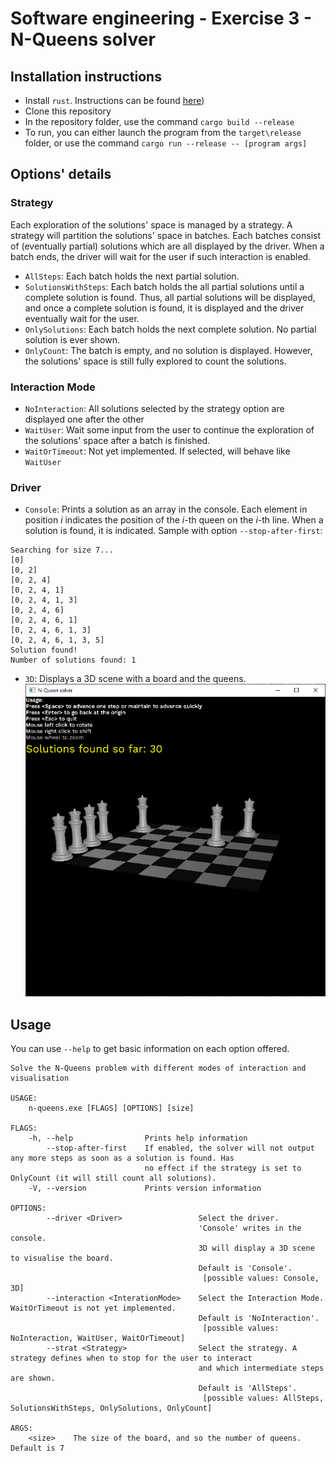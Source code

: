 # Software engineering - Exercise 3 - N-Queens solver

## Installation instructions

- Install `rust`. Instructions can be found [here](https://www.rust-lang.org/tools/install))
- Clone this repository
- In the repository folder, use the command `cargo build --release`
- To run, you can either launch the program from the `target\release` folder, or use the command `cargo run --release -- [program args]`

## Options' details

### Strategy

Each exploration of the solutions' space is managed by a strategy. A strategy will partition the solutions' space in batches. Each batches consist of (eventually partial) solutions which are all displayed by the driver. When a batch ends, the driver will wait for the user if such interaction is enabled.

- `AllSteps`: Each batch holds the next partial solution.
- `SolutionsWithSteps`: Each batch holds the all partial solutions until a complete solution is found. Thus, all partial solutions will be displayed, and once a complete solution is found, it is displayed and the driver eventually wait for the user.
- `OnlySolutions`: Each batch holds the next complete solution. No partial solution is ever shown.
- `OnlyCount`: The batch is empty, and no solution is displayed. However, the solutions' space is still fully explored to count the solutions.

### Interaction Mode

- `NoInteraction`: All solutions selected by the strategy option are displayed one after the other
- `WaitUser`: Wait some input from the user to continue the exploration of the solutions' space after a batch is finished.
- `WaitOrTimeout`: Not yet implemented. If selected, will behave like `WaitUser`


### Driver
- `Console`:
	Prints a solution as an array in the console. Each element in position *i* indicates the position of the *i*-th queen on the *i*-th line.
	When a solution is found, it is indicated.
	Sample with option `--stop-after-first`:
```
Searching for size 7...
[0]
[0, 2]
[0, 2, 4]
[0, 2, 4, 1]
[0, 2, 4, 1, 3]
[0, 2, 4, 6]
[0, 2, 4, 6, 1]
[0, 2, 4, 6, 1, 3]
[0, 2, 4, 6, 1, 3, 5]
Solution found!
Number of solutions found: 1
```
- `3D`:
	Displays a 3D scene with a board and the queens.
	![img](resources/3d-driver-sample.png)

## Usage

You can use `--help` to get basic information on each option offered.
```
Solve the N-Queens problem with different modes of interaction and visualisation

USAGE:
    n-queens.exe [FLAGS] [OPTIONS] [size]

FLAGS:
    -h, --help                Prints help information
        --stop-after-first    If enabled, the solver will not output any more steps as soon as a solution is found. Has
                              no effect if the strategy is set to OnlyCount (it will still count all solutions).
    -V, --version             Prints version information

OPTIONS:
        --driver <Driver>                 Select the driver.
                                          'Console' writes in the console.
                                          3D will display a 3D scene to visualise the board.
                                          Default is 'Console'.
                                           [possible values: Console, 3D]
        --interaction <InterationMode>    Select the Interaction Mode. WaitOrTimeout is not yet implemented.
                                          Default is 'NoInteraction'.
                                           [possible values: NoInteraction, WaitUser, WaitOrTimeout]
        --strat <Strategy>                Select the strategy. A strategy defines when to stop for the user to interact
                                          and which intermediate steps are shown.
                                          Default is 'AllSteps'.
                                           [possible values: AllSteps, SolutionsWithSteps, OnlySolutions, OnlyCount]

ARGS:
    <size>    The size of the board, and so the number of queens. Default is 7
```